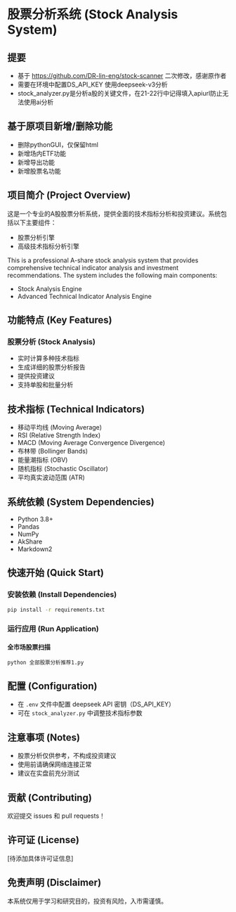 # 股票分析系统 (Stock Analysis System)
## 提要
- 基于 https://github.com/DR-lin-eng/stock-scanner 二次修改，感谢原作者
- 需要在环境中配置DS_API_KEY 使用deepseek-v3分析
- stock_analyzer.py是分析a股的关键文件，在21-22行中记得填入apiurl防止无法使用ai分析

## 基于原项目新增/删除功能
- 删除pythonGUI，仅保留html
- 新增场内ETF功能
- 新增导出功能
- 新增股票名功能

## 项目简介 (Project Overview)

这是一个专业的A股股票分析系统，提供全面的技术指标分析和投资建议。系统包括以下主要组件：
- 股票分析引擎
- 高级技术指标分析引擎

This is a professional A-share stock analysis system that provides comprehensive technical indicator analysis and investment recommendations. The system includes the following main components:
- Stock Analysis Engine
- Advanced Technical Indicator Analysis Engine

## 功能特点 (Key Features)

### 股票分析 (Stock Analysis)
- 实时计算多种技术指标
- 生成详细的股票分析报告
- 提供投资建议
- 支持单股和批量分析

## 技术指标 (Technical Indicators)
- 移动平均线 (Moving Average)
- RSI (Relative Strength Index)
- MACD (Moving Average Convergence Divergence)
- 布林带 (Bollinger Bands)
- 能量潮指标 (OBV)
- 随机指标 (Stochastic Oscillator)
- 平均真实波动范围 (ATR)

## 系统依赖 (System Dependencies)
- Python 3.8+
- Pandas
- NumPy
- AkShare
- Markdown2

## 快速开始 (Quick Start)

### 安装依赖 (Install Dependencies)
```bash
pip install -r requirements.txt
```

### 运行应用 (Run Application)
#### 全市场股票扫描
```bash
python 全部股票分析推荐1.py
```

## 配置 (Configuration)
- 在 `.env` 文件中配置 deepseek API 密钥（DS_API_KEY）
- 可在 `stock_analyzer.py` 中调整技术指标参数

## 注意事项 (Notes)
- 股票分析仅供参考，不构成投资建议
- 使用前请确保网络连接正常
- 建议在实盘前充分测试

## 贡献 (Contributing)
欢迎提交 issues 和 pull requests！

## 许可证 (License)
[待添加具体许可证信息]

## 免责声明 (Disclaimer)
本系统仅用于学习和研究目的，投资有风险，入市需谨慎。
